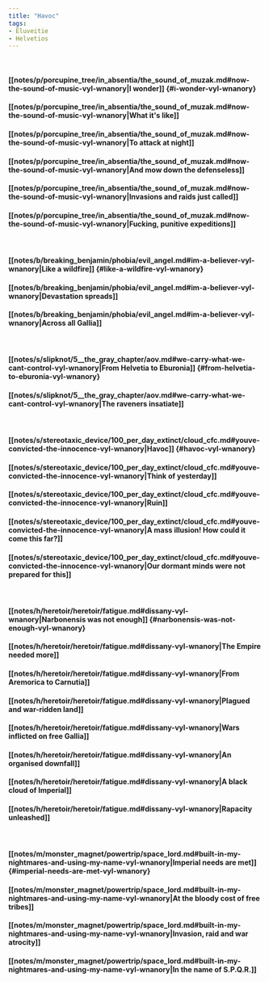 ```yaml
---
title: "Havoc"
tags:
- Eluveitie
- Helvetios
---
```

&nbsp;
#### [[notes/p/porcupine_tree/in_absentia/the_sound_of_muzak.md#now-the-sound-of-music-vyl-wnanory|I wonder]] {#i-wonder-vyl-wnanory}
#### [[notes/p/porcupine_tree/in_absentia/the_sound_of_muzak.md#now-the-sound-of-music-vyl-wnanory|What it's like]]
#### [[notes/p/porcupine_tree/in_absentia/the_sound_of_muzak.md#now-the-sound-of-music-vyl-wnanory|To attack at night]]
#### [[notes/p/porcupine_tree/in_absentia/the_sound_of_muzak.md#now-the-sound-of-music-vyl-wnanory|And mow down the defenseless]]
#### [[notes/p/porcupine_tree/in_absentia/the_sound_of_muzak.md#now-the-sound-of-music-vyl-wnanory|Invasions and raids just called]]
#### [[notes/p/porcupine_tree/in_absentia/the_sound_of_muzak.md#now-the-sound-of-music-vyl-wnanory|Fucking, punitive expeditions]]
&nbsp;
#### [[notes/b/breaking_benjamin/phobia/evil_angel.md#im-a-believer-vyl-wnanory|Like a wildfire]] {#like-a-wildfire-vyl-wnanory}
#### [[notes/b/breaking_benjamin/phobia/evil_angel.md#im-a-believer-vyl-wnanory|Devastation spreads]]
#### [[notes/b/breaking_benjamin/phobia/evil_angel.md#im-a-believer-vyl-wnanory|Across all Gallia]]
&nbsp;
#### [[notes/s/slipknot/5__the_gray_chapter/aov.md#we-carry-what-we-cant-control-vyl-wnanory|From Helvetia to Eburonia]] {#from-helvetia-to-eburonia-vyl-wnanory}
#### [[notes/s/slipknot/5__the_gray_chapter/aov.md#we-carry-what-we-cant-control-vyl-wnanory|The raveners insatiate]]
&nbsp;
#### [[notes/s/stereotaxic_device/100_per_day_extinct/cloud_cfc.md#youve-convicted-the-innocence-vyl-wnanory|Havoc]] {#havoc-vyl-wnanory}
#### [[notes/s/stereotaxic_device/100_per_day_extinct/cloud_cfc.md#youve-convicted-the-innocence-vyl-wnanory|Think of yesterday]]
#### [[notes/s/stereotaxic_device/100_per_day_extinct/cloud_cfc.md#youve-convicted-the-innocence-vyl-wnanory|Ruin]]
#### [[notes/s/stereotaxic_device/100_per_day_extinct/cloud_cfc.md#youve-convicted-the-innocence-vyl-wnanory|A mass illusion! How could it come this far?]]
#### [[notes/s/stereotaxic_device/100_per_day_extinct/cloud_cfc.md#youve-convicted-the-innocence-vyl-wnanory|Our dormant minds were not prepared for this]]
&nbsp;
#### [[notes/h/heretoir/heretoir/fatigue.md#dissany-vyl-wnanory|Narbonensis was not enough]] {#narbonensis-was-not-enough-vyl-wnanory}
#### [[notes/h/heretoir/heretoir/fatigue.md#dissany-vyl-wnanory|The Empire needed more]]
#### [[notes/h/heretoir/heretoir/fatigue.md#dissany-vyl-wnanory|From Aremorica to Carnutia]]
#### [[notes/h/heretoir/heretoir/fatigue.md#dissany-vyl-wnanory|Plagued and war-ridden land]]
#### [[notes/h/heretoir/heretoir/fatigue.md#dissany-vyl-wnanory|Wars inflicted on free Gallia]]
#### [[notes/h/heretoir/heretoir/fatigue.md#dissany-vyl-wnanory|An organised downfall]]
#### [[notes/h/heretoir/heretoir/fatigue.md#dissany-vyl-wnanory|A black cloud of Imperial]]
#### [[notes/h/heretoir/heretoir/fatigue.md#dissany-vyl-wnanory|Rapacity unleashed]]
&nbsp;
#### [[notes/m/monster_magnet/powertrip/space_lord.md#built-in-my-nightmares-and-using-my-name-vyl-wnanory|Imperial needs are met]] {#imperial-needs-are-met-vyl-wnanory}
#### [[notes/m/monster_magnet/powertrip/space_lord.md#built-in-my-nightmares-and-using-my-name-vyl-wnanory|At the bloody cost of free tribes]]
#### [[notes/m/monster_magnet/powertrip/space_lord.md#built-in-my-nightmares-and-using-my-name-vyl-wnanory|Invasion, raid and war atrocity]]
#### [[notes/m/monster_magnet/powertrip/space_lord.md#built-in-my-nightmares-and-using-my-name-vyl-wnanory|In the name of S.P.Q.R.]]
